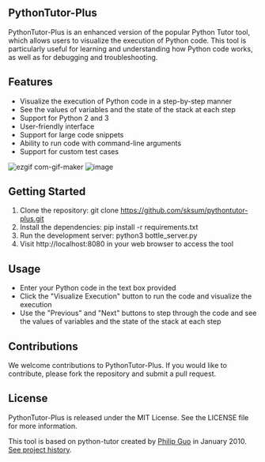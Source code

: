 ## PythonTutor-Plus

PythonTutor-Plus is an enhanced version of the popular Python Tutor tool, which allows users to visualize the execution of Python code. This tool is particularly useful for learning and understanding how Python code works, as well as for debugging and troubleshooting.

## Features
- Visualize the execution of Python code in a step-by-step manner
- See the values of variables and the state of the stack at each step
- Support for Python 2 and 3
- User-friendly interface
- Support for large code snippets
- Ability to run code with command-line arguments
- Support for custom test cases

![ezgif com-gif-maker](https://user-images.githubusercontent.com/55449862/214270011-6a87b58f-83c5-4fea-bc4b-8deb8676670d.gif)
![image](https://user-images.githubusercontent.com/55449862/213384865-2661b2ee-9114-4429-a2b0-1ac95c0aa09f.png)

## Getting Started
1. Clone the repository: git clone https://github.com/sksum/pythontutor-plus.git
2. Install the dependencies: pip install -r requirements.txt
3. Run the development server: python3 bottle_server.py
4. Visit http://localhost:8080 in your web browser to access the tool

## Usage
- Enter your Python code in the text box provided
- Click the "Visualize Execution" button to run the code and visualize the execution
- Use the "Previous" and "Next" buttons to step through the code and see the values of variables and the state of the stack at each step

## Contributions
We welcome contributions to PythonTutor-Plus. If you would like to contribute, please fork the repository and submit a pull request.

## License
PythonTutor-Plus is released under the MIT License. See the LICENSE file for more information.


This tool is based on python-tutor created by [Philip Guo](http://pgbovine.net/) in January 2010. [See project history](history.txt).
